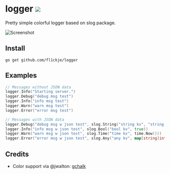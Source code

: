 # logger [![](https://github.com/fl1ckje/logger/workflows/build/badge.svg)](https://github.com/fl1ckje/logger/actions)

Pretty simple colorful logger based on slog package.

![Screenshot](https://github.com/user-attachments/assets/cf6a37f9-c9b8-4fca-b435-53765c70952d)

## Install

```
go get github.com/fl1ckje/logger
```

## Examples


```go
// Messages without JSON data
logger.Info("Starting server.")
logger.Debug("debug msg test")
logger.Info("info msg test")
logger.Warn("warn msg test")
logger.Error("error msg test")

// Messages with JSON data
logger.Debug("debug msg w json test", slog.String("string kv", "string value"))
logger.Info("info msg w json test", slog.Bool("bool kv", true))
logger.Warn("warn msg w json test", slog.Time("time kv", time.Now()))
logger.Error("error msg w json test", slog.Any("any kv", map[string]int{"user": 0, "id": 1, "ext_data": 2}))
```

## Credits

* Color support via @jwalton: [gchalk](https://github.com/jwalton/gchalk)
